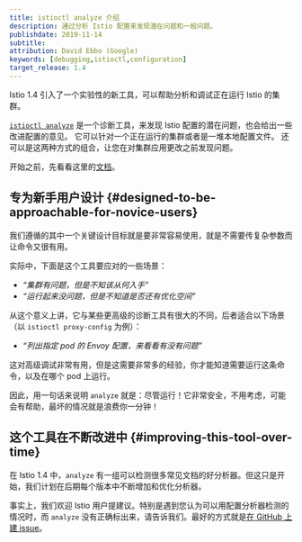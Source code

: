 ```yaml
---
title: istioctl analyze 介绍
description: 通过分析 Istio 配置来发现潜在问题和一般问题。
publishdate: 2019-11-14
subtitle:
attribution: David Ebbo (Google)
keywords: [debugging,istioctl,configuration]
target_release: 1.4
---
```


Istio 1.4 引入了一个实验性的新工具，可以帮助分析和调试正在运行 Istio 的集群。

[`istioctl analyze`](/zh/docs/reference/commands/istioctl/#istioctl-experimental-analyze) 是一个诊断工具，来发现 Istio 配置的潜在问题，也会给出一些改进配置的意见。
它可以针对一个正在运行的集群或者是一堆本地配置文件。
还可以是这两种方式的组合，让您在对集群应用更改之前发现问题。

开始之前，先看看这里的[文档](/zh/docs/ops/diagnostic-tools/istioctl-analyze/)。

## 专为新手用户设计 {#designed-to-be-approachable-for-novice-users}

我们遵循的其中一个关键设计目标就是要非常容易使用，就是不需要传复杂参数而让命令又很有用。

实际中，下面是这个工具要应对的一些场景：

- *“集群有问题，但是不知该从何入手”*
- *“运行起来没问题，但是不知道是否还有优化空间”*

从这个意义上讲，它与某些更高级的诊断工具有很大的不同，后者适合以下场景（以 `istioctl proxy-config` 为例）：

- *“列出指定 pod 的 Envoy 配置，来看看有没有问题”*

这对高级调试非常有用，但是这需要非常多的经验，你才能知道需要运行这条命令，以及在哪个 pod 上运行。

因此，用一句话来说明 `analyze` 就是：尽管运行！它非常安全，不用考虑，可能会有帮助，最坏的情况就是浪费你一分钟！

## 这个工具在不断改进中 {#improving-this-tool-over-time}

在 Istio 1.4 中，`analyze` 有一组可以检测很多常见文档的好分析器。但这只是开始，我们计划在后期每个版本中不断增加和优化分析器。

事实上，我们欢迎 Istio 用户提建议。特别是遇到您认为可以用配置分析器检测的情况时，而 `analyze` 没有正确标出来，请告诉我们。最好的方式就是[在 GitHub 上建 issue](https://github.com/istio/istio/issues)。
